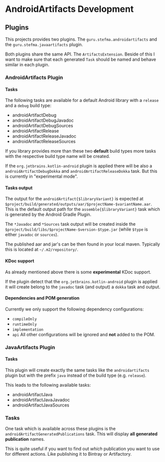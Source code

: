 # AndroidArtifacts Development

## Plugins
This projects provides two plugins.
The `guru.stefma.androidartifacts` and the `guru.stefma.javaartifacts` plugin.

Both plugins share the same API. The `ArtifactsExtension`.
Beside of this I want to make sure that each generated `Task` should be
named and behave similar in each plugin.

### AndroidArtifacts Plugin
#### Tasks
The following tasks are available for a default Android library with a `release` and a `debug` build type:
* androidArtifactDebug
* androidArtifactDebugJavadoc
* androidArtifactDebugSources
* androidArtifactRelease
* androidArtifactReleaseJavadoc
* androidArtifactReleaseSources

If you library provides more than these two **default** build types more tasks 
with the respective build type name will be created.

If the `org.jetbrains.kotlin-android` plugin is applied there will be also a `androidArtifactDebugDokka` and `androidArtifactReleaseDokka` task.
But this is currently in "experimental mode".

#### Tasks output
The output for the `androidArtifact{$libraryVariant}` is expected at `$project/build/generated/outputs/aar/$projectName-$variantName.aar`.
This is the default output path for the `assemble{$libraryVariant}` task which is generated by the Android Gradle Plugin.

The `*Javadoc` and `*Sources` task output will be created inside the `$project/build/libs/$projectName-$version-$type.jar` 
(while `$type` is either `javadoc` or `sources`).

The published aar and jar's can be then found in your local maven. 
Typically this is located at `~/.m2/repository/`.

#### KDoc support
As already mentioned above there is some **experimental** KDoc support.

If the plugin detect that the `org.jetbrains.kotlin-android` plugin is applied it will create belong to the `javadoc` task (and output)
a `dokka` task and output.

#### Dependencies and POM generation
Currently we only support the following dependency configurations:
* `compileOnly`
* `runtimeOnly` 
* `implementation`
* `api`
All other configurations will be ignored and **not** added to the POM.

### JavaArtifacts Plugin
#### Tasks
This plugin will create exactly the same tasks like the `androidartifacts` plugin 
but with the prefix `java` instead of the build type (e.g. `release`).

This leads to the following available tasks:
* androidArtifactJava
* androidArtifactJavaJavadoc
* androidArtifactJavaSources

### Tasks
One task which is available across these plugins is the `androidArtifactGeneratedPublications` task.
This will display **all generated publication** names.

This is quite useful if you want to find out *which* publication you want to use for different actions.
Like publishing it to Bintray or Artifactory.